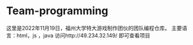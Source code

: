 # Team-programming
这里是2022年11月19日，福州大学特大游戏制作团伙的团队编程仓库。
主要语言：html，js ，java
访问http://49.234.32.149/ 即可查看项目
